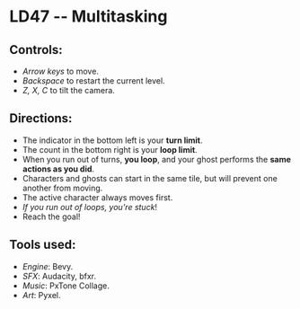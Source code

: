 # LD47 -- Multitasking

## Controls:
* *Arrow keys* to move.
* *Backspace* to restart the current level.
* *Z, X, C* to tilt the camera.

## Directions:
* The indicator in the bottom left is your **turn limit**.
* The count in the bottom right is your **loop limit**.
* When you run out of turns, **you loop**, and your ghost performs the **same actions as you did**.
* Characters and ghosts can start in the same tile, but will prevent one another from moving.
* The active character always moves first.
* *If you run out of loops, you're stuck*!
* Reach the goal!

## Tools used:
* *Engine*: Bevy.
* *SFX*: Audacity, bfxr.
* *Music*: PxTone Collage.
* *Art*: Pyxel.

